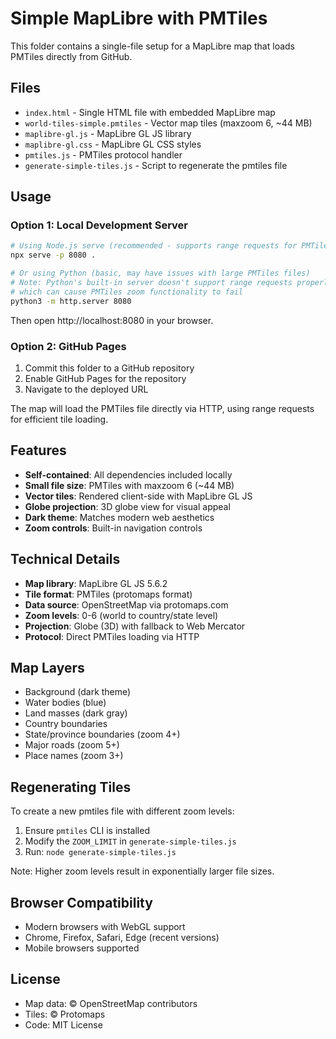 # Simple MapLibre with PMTiles

This folder contains a single-file setup for a MapLibre map that loads PMTiles directly from GitHub.

## Files

- `index.html` - Single HTML file with embedded MapLibre map
- `world-tiles-simple.pmtiles` - Vector map tiles (maxzoom 6, ~44 MB)
- `maplibre-gl.js` - MapLibre GL JS library
- `maplibre-gl.css` - MapLibre GL CSS styles  
- `pmtiles.js` - PMTiles protocol handler
- `generate-simple-tiles.js` - Script to regenerate the pmtiles file

## Usage

### Option 1: Local Development Server

```bash
# Using Node.js serve (recommended - supports range requests for PMTiles)
npx serve -p 8080 .

# Or using Python (basic, may have issues with large PMTiles files)
# Note: Python's built-in server doesn't support range requests properly,
# which can cause PMTiles zoom functionality to fail
python3 -m http.server 8080
```

Then open http://localhost:8080 in your browser.

### Option 2: GitHub Pages

1. Commit this folder to a GitHub repository
2. Enable GitHub Pages for the repository
3. Navigate to the deployed URL

The map will load the PMTiles file directly via HTTP, using range requests for efficient tile loading.

## Features

- **Self-contained**: All dependencies included locally
- **Small file size**: PMTiles with maxzoom 6 (~44 MB)
- **Vector tiles**: Rendered client-side with MapLibre GL JS
- **Globe projection**: 3D globe view for visual appeal
- **Dark theme**: Matches modern web aesthetics
- **Zoom controls**: Built-in navigation controls

## Technical Details

- **Map library**: MapLibre GL JS 5.6.2
- **Tile format**: PMTiles (protomaps format)
- **Data source**: OpenStreetMap via protomaps.com
- **Zoom levels**: 0-6 (world to country/state level)
- **Projection**: Globe (3D) with fallback to Web Mercator
- **Protocol**: Direct PMTiles loading via HTTP

## Map Layers

- Background (dark theme)
- Water bodies (blue)
- Land masses (dark gray)
- Country boundaries
- State/province boundaries (zoom 4+)
- Major roads (zoom 5+)
- Place names (zoom 3+)

## Regenerating Tiles

To create a new pmtiles file with different zoom levels:

1. Ensure `pmtiles` CLI is installed
2. Modify the `ZOOM_LIMIT` in `generate-simple-tiles.js`
3. Run: `node generate-simple-tiles.js`

Note: Higher zoom levels result in exponentially larger file sizes.

## Browser Compatibility

- Modern browsers with WebGL support
- Chrome, Firefox, Safari, Edge (recent versions)
- Mobile browsers supported

## License

- Map data: © OpenStreetMap contributors
- Tiles: © Protomaps
- Code: MIT License